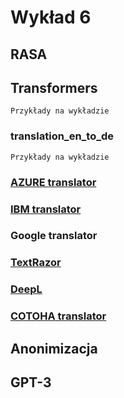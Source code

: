# Wykład 6

## RASA

## Transformers

```
Przykłady na wykładzie 
```

### translation_en_to_de

```
Przykłady na wykładzie 
```

### [AZURE translator](https://azure.microsoft.com/pl-pl/services/cognitive-services/translator/#features)

### [IBM translator](https://www.ibm.com/watson/services/language-translator/)

### Google translator

### [TextRazor](https://www.textrazor.com/)

### [DeepL](https://www.deepl.com/translator)

### [COTOHA translator](https://www.ntt.com/en/services/application/cotoha-translator.html)

## Anonimizacja

## GPT-3








